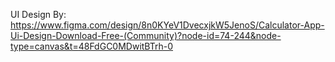 UI Design By:
https://www.figma.com/design/8n0KYeV1DvecxjkW5JenoS/Calculator-App-Ui-Design-Download-Free-(Community)?node-id=74-244&node-type=canvas&t=48FdGC0MDwitBTrh-0